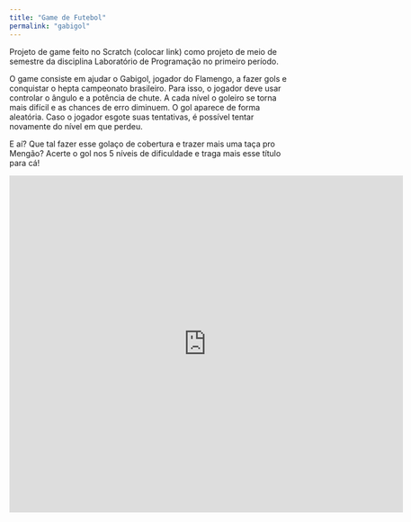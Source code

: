 ```yaml
---
title: "Game de Futebol"
permalink: "gabigol"
---
```


Projeto de game feito no Scratch (colocar link) como projeto de meio de semestre da disciplina Laboratório de Programação no primeiro período.

O game consiste em ajudar o Gabigol, jogador do Flamengo, a fazer gols e conquistar o hepta campeonato brasileiro. Para isso, o jogador deve usar controlar o ângulo e a potência de chute. A cada nível o goleiro se torna mais difícil e as chances de erro diminuem. O gol aparece de forma aleatória. Caso o jogador esgote suas tentativas, é possível tentar novamente do nível em que perdeu.

E aí? Que tal fazer esse golaço de cobertura e trazer mais uma taça pro Mengão? Acerte o gol nos 5 níveis de dificuldade e traga mais esse título para cá!

<iframe src="https://scratch.mit.edu/projects/340425502/embed" allowtransparency="true" width="700" height="600" frameborder="0" scrolling="no" allowfullscreen></iframe>